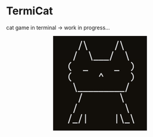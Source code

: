 # TermiCat
cat game in terminal -> work in progress...

<p align="center"><img src=Termi.png/></a></p>
